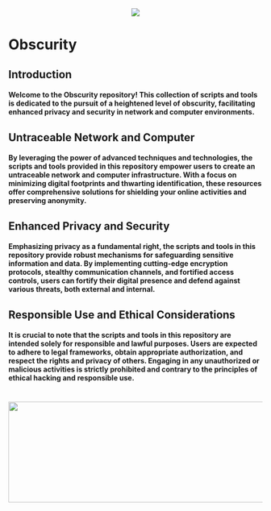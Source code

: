 <div align="center">
  <img src="https://botanicalpaperworks.com/wp-content/uploads/legacy/EarthBanner.jpg">
</div>

# Obscurity

## Introduction
<h4>
Welcome to the Obscurity repository! This collection of scripts and tools is dedicated to the pursuit of a heightened level of obscurity, facilitating enhanced privacy and security in network and computer environments.

## Untraceable Network and Computer

<h4>
By leveraging the power of advanced techniques and technologies, the scripts and tools provided in this repository empower users to create an untraceable network and computer infrastructure. With a focus on minimizing digital footprints and thwarting identification, these resources offer comprehensive solutions for shielding your online activities and preserving anonymity.

## Enhanced Privacy and Security

<h4>
Emphasizing privacy as a fundamental right, the scripts and tools in this repository provide robust mechanisms for safeguarding sensitive information and data. By implementing cutting-edge encryption protocols, stealthy communication channels, and fortified access controls, users can fortify their digital presence and defend against various threats, both external and internal.

## Responsible Use and Ethical Considerations

<h4>
It is crucial to note that the scripts and tools in this repository are intended solely for responsible and lawful purposes. Users are expected to adhere to legal frameworks, obtain appropriate authorization, and respect the rights and privacy of others. Engaging in any unauthorized or malicious activities is strictly prohibited and contrary to the principles of ethical hacking and responsible use.


  
 <div align="center">

# <img src="https://thumbs.gfycat.com/KindDistortedIrrawaddydolphin-size_restricted.gif" style="width: 1000px; height: 200px;">
</div>
